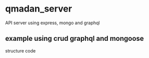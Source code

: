 # qmadan_server
API server using express, mongo and graphql

## example using crud graphql and mongoose
structure code
